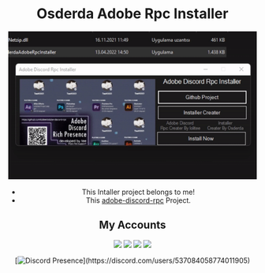 <div align="center">
  
# Osderda Adobe Rpc Installer
  
![Osderda](https://github.com/Osderda/OsderdaAdobeDiscordRpcInstaller/blob/add-license-1/video/installer.gif)

- This Intaller project belongs to me!
- This [adobe-discord-rpc](https://github.com/lolitee/adobe-discord-rpc/) Project. 
</div>
<h2 align="center" >My Accounts</h2>
<p align="center">
<a href="https://discord.com/users/537084058774011905" target"blank_"><img src="https://img.shields.io/badge/discord%20-7289DA.svg?&style=for-the-badge&logo=discord&logoColor=white"></a>
<a href="https://github.com/osderda" target"blank_"><img src="https://img.shields.io/badge/GitHub%20-191717.svg?&style=for-the-badge&logo=github&logoColor=white"></a>
<a href="https://www.instagram.com/osderda/" target"blank_"><img src="https://img.shields.io/badge/INSTAGRAM%20-DC3175.svg?&style=for-the-badge&logo=instagram&logoColor=white"></a>
<a href="https://discord.gg/3k5aPZhdxR" target"blank_"><img src="https://img.shields.io/discord/813407969425227808?style=for-the-badge&color=7289da&label=Discord Server&logo=node.js&logoColor=white"></a>

 
<div align="center"> 
  
[![Discord Presence](https://lanyard-profile-readme.vercel.app/api/537084058774011905?hideDiscrim=true&borderRadius=30px&idleMessage=Probably%20doing%20something%20else...)](https://discord.com/users/537084058774011905)

</div>
